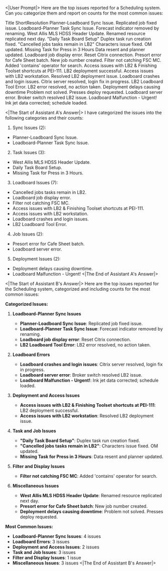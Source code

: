 <|User Prompt|>
Here are the top issues reported for a Scheduling system.  Can you categorize them and report on counts for the most common issues:

Title	ShortResolution
Planner-Loadboard Sync Issue.	Replicated job fixed issue.
Loadboard-Planner Task Sync Issue.	Forecast indicator removed by renaming.
West Allis MLS HDSS Header Update.	Renamed resource replicated next day.
"Daily Task Board Setup"	Duplex task run creation fixed.
"Cancelled jobs tasks remain in LB2"	Characters issue fixed. OM updated.
Missing Task for Press in 3 Hours	Data resent and planner updated.
Loadboard job display error.	Reset Citrix connection.
Presort error for Cafe Sheet batch.	New job number created.
Filter not catching FSC MC.	Added 'contains' operator for search.
Access issues with LB2 & Finishing Toolset shortcuts at PEI-111.	LB2 deployment successful.
Access issues with LB2 workstation.	Resolved LB2 deployment issue.
Loadboard crashes and login issues.	Citrix server resolved, login fix in progress.
LB2 Loadboard Tool Error.	LB2 error resolved, no action taken.
Deployment delays causing downtime	Problem not solved. Presses deploy requested.
Loadboard server error.	Broker switch resolved LB2 issue.
Loadboard Malfunction - Urgent!	Ink jet data corrected; schedule loaded.

<|The Start of Assistant A's Answer|>
I have categorized the issues into the following categories and their counts:

1. Sync Issues (2):
- Planner-Loadboard Sync Issue.
- Loadboard-Planner Task Sync Issue.

2. Task Issues (3):
- West Allis MLS HDSS Header Update.
- Daily Task Board Setup.
- Missing Task for Press in 3 Hours.

3. Loadboard Issues (7):
- Cancelled jobs tasks remain in LB2.
- Loadboard job display error.
- Filter not catching FSC MC.
- Access issues with LB2 & Finishing Toolset shortcuts at PEI-111.
- Access issues with LB2 workstation.
- Loadboard crashes and login issues.
- LB2 Loadboard Tool Error.

4. Job Issues (2):
- Presort error for Cafe Sheet batch.
- Loadboard server error.

5. Deployment Issues (2):
- Deployment delays causing downtime.
- Loadboard Malfunction - Urgent!
<|The End of Assistant A's Answer|>

<|The Start of Assistant B's Answer|>
Here are the top issues reported for the Scheduling system, categorized and including counts for the most common issues:

**Categorized Issues:**

1. **Loadboard-Planner Sync Issues**
   - **Planner-Loadboard Sync Issue**: Replicated job fixed issue.
   - **Loadboard-Planner Task Sync Issue**: Forecast indicator removed by renaming.
   - **Loadboard job display error**: Reset Citrix connection.
   - **LB2 Loadboard Tool Error**: LB2 error resolved, no action taken.

2. **Loadboard Errors**
   - **Loadboard crashes and login issues**: Citrix server resolved, login fix in progress.
   - **Loadboard server error**: Broker switch resolved LB2 issue.
   - **Loadboard Malfunction - Urgent!**: Ink jet data corrected; schedule loaded.

3. **Deployment and Access Issues**
   - **Access issues with LB2 & Finishing Toolset shortcuts at PEI-111**: LB2 deployment successful.
   - **Access issues with LB2 workstation**: Resolved LB2 deployment issue.

4. **Task and Job Issues**
   - **"Daily Task Board Setup"**: Duplex task run creation fixed.
   - **"Cancelled jobs tasks remain in LB2"**: Characters issue fixed. OM updated.
   - **Missing Task for Press in 3 Hours**: Data resent and planner updated.

5. **Filter and Display Issues**
   - **Filter not catching FSC MC**: Added 'contains' operator for search.

6. **Miscellaneous Issues**
   - **West Allis MLS HDSS Header Update**: Renamed resource replicated next day.
   - **Presort error for Cafe Sheet batch**: New job number created.
   - **Deployment delays causing downtime**: Problem not solved. Presses deploy requested.

**Most Common Issues:**

- **Loadboard-Planner Sync Issues**: 4 issues
- **Loadboard Errors**: 3 issues
- **Deployment and Access Issues**: 2 issues
- **Task and Job Issues**: 3 issues
- **Filter and Display Issues**: 1 issue
- **Miscellaneous Issues**: 3 issues
<|The End of Assistant B's Answer|>